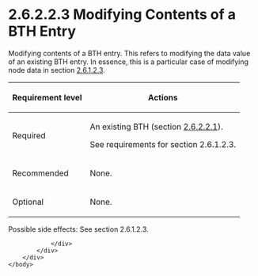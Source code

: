 <html dir="LTR" xmlns:mshelp="http://msdn.microsoft.com/mshelp" xmlns:ddue="http://ddue.schemas.microsoft.com/authoring/2003/5" xmlns:xlink="http://www.w3.org/1999/xlink" xmlns:tool="http://www.microsoft.com/tooltip">
    <head>
        <meta http-equiv="Content-Type" content="text/html; CHARSET=utf-8"></meta>
        <meta name="save" content="history"></meta>
        <title>2.6.2.2.3 Modifying Contents of a BTH Entry</title>
        <xml>
            <mshelp:toctitle title="2.6.2.2.3 Modifying Contents of a BTH Entry"></mshelp:toctitle>
            <mshelp:rltitle title="[MS-PST]: Modifying Contents of a BTH Entry"></mshelp:rltitle>
            <mshelp:keyword index="A" term="55245797-279e-4c2d-94bc-547bc26be59c"></mshelp:keyword>
            <mshelp:attr name="DCSext.ContentType" value="open specification"></mshelp:attr>
            <mshelp:attr name="AssetID" value="55245797-279e-4c2d-94bc-547bc26be59c"></mshelp:attr>
            <mshelp:attr name="TopicType" value="kbRef"></mshelp:attr>
            <mshelp:attr name="DCSext.Title" value="[MS-PST]: Modifying Contents of a BTH Entry" />
        </xml>
    </head>
    <body>
        <div id="header">
            <h1 class="heading">2.6.2.2.3 Modifying Contents of a BTH Entry</h1>
        </div>
        <div id="mainSection">
            <div id="mainBody">
                <div id="allHistory" class="saveHistory"></div>
                <div id="sectionSection0" class="section" name="collapseableSection">
                    

<p>Modifying contents of a BTH entry. This refers to modifying
the data value of an existing BTH entry. In essence, this is a particular case
of modifying node data in section <a href="dc322b87-5d91-4e00-8123-c4a155dfe6dd.htm">2.6.1.2.3</a>.</p>

<table>
 <thead>
  <tr>
   <th>
   <p>Requirement level</p>
   </th>
   <th>
   <p>Actions</p>
   </th>
  </tr>
 </thead>
 <tr>
  <td>
  <p>Required</p>
  </td>
  <td>
  <p>An existing BTH (section <a href="bfb05b53-2091-49be-a9e1-1d2434f997ed.htm">2.6.2.2.1</a>).</p>
  <p>See requirements for section 2.6.1.2.3.</p>
  </td>
 </tr>
 <tr>
  <td>
  <p>Recommended</p>
  </td>
  <td>
  <p>None.</p>
  </td>
 </tr>
 <tr>
  <td>
  <p>Optional</p>
  </td>
  <td>
  <p>None.</p>
  </td>
 </tr>
</table>

<p>Possible side effects: See section 2.6.1.2.3.</p>


                </div>
            </div>
        </div>
    </body>
</html>